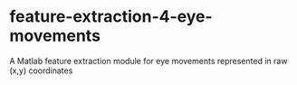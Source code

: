 # feature-extraction-4-eye-movements
A Matlab feature extraction module for eye movements represented in raw (x,y) coordinates


